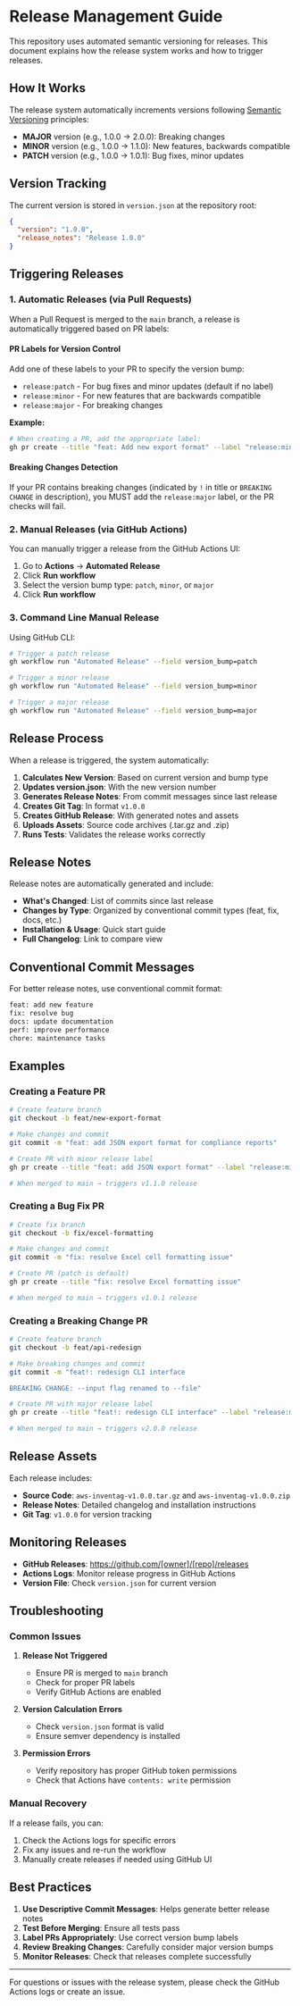# Release Management Guide

This repository uses automated semantic versioning for releases. This document explains how the release system works and how to trigger releases.

## How It Works

The release system automatically increments versions following [Semantic Versioning](https://semver.org/) principles:
- **MAJOR** version (e.g., 1.0.0 → 2.0.0): Breaking changes
- **MINOR** version (e.g., 1.0.0 → 1.1.0): New features, backwards compatible
- **PATCH** version (e.g., 1.0.0 → 1.0.1): Bug fixes, minor updates

## Version Tracking

The current version is stored in `version.json` at the repository root:
```json
{
  "version": "1.0.0",
  "release_notes": "Release 1.0.0"
}
```

## Triggering Releases

### 1. Automatic Releases (via Pull Requests)

When a Pull Request is merged to the `main` branch, a release is automatically triggered based on PR labels:

#### PR Labels for Version Control
Add one of these labels to your PR to specify the version bump:

- `release:patch` - For bug fixes and minor updates (default if no label)
- `release:minor` - For new features that are backwards compatible  
- `release:major` - For breaking changes

**Example:**
```bash
# When creating a PR, add the appropriate label:
gh pr create --title "feat: Add new export format" --label "release:minor"
```

#### Breaking Changes Detection
If your PR contains breaking changes (indicated by `!` in title or `BREAKING CHANGE` in description), you MUST add the `release:major` label, or the PR checks will fail.

### 2. Manual Releases (via GitHub Actions)

You can manually trigger a release from the GitHub Actions UI:

1. Go to **Actions** → **Automated Release** 
2. Click **Run workflow**
3. Select the version bump type: `patch`, `minor`, or `major`
4. Click **Run workflow**

### 3. Command Line Manual Release

Using GitHub CLI:
```bash
# Trigger a patch release
gh workflow run "Automated Release" --field version_bump=patch

# Trigger a minor release  
gh workflow run "Automated Release" --field version_bump=minor

# Trigger a major release
gh workflow run "Automated Release" --field version_bump=major
```

## Release Process

When a release is triggered, the system automatically:

1. **Calculates New Version**: Based on current version and bump type
2. **Updates version.json**: With the new version number
3. **Generates Release Notes**: From commit messages since last release
4. **Creates Git Tag**: In format `v1.0.0`
5. **Creates GitHub Release**: With generated notes and assets
6. **Uploads Assets**: Source code archives (.tar.gz and .zip)
7. **Runs Tests**: Validates the release works correctly

## Release Notes

Release notes are automatically generated and include:
- **What's Changed**: List of commits since last release
- **Changes by Type**: Organized by conventional commit types (feat, fix, docs, etc.)
- **Installation & Usage**: Quick start guide
- **Full Changelog**: Link to compare view

## Conventional Commit Messages

For better release notes, use conventional commit format:
```bash
feat: add new feature
fix: resolve bug
docs: update documentation  
perf: improve performance
chore: maintenance tasks
```

## Examples

### Creating a Feature PR
```bash
# Create feature branch
git checkout -b feat/new-export-format

# Make changes and commit
git commit -m "feat: add JSON export format for compliance reports"

# Create PR with minor release label
gh pr create --title "feat: add JSON export format" --label "release:minor"

# When merged to main → triggers v1.1.0 release
```

### Creating a Bug Fix PR
```bash
# Create fix branch  
git checkout -b fix/excel-formatting

# Make changes and commit
git commit -m "fix: resolve Excel cell formatting issue"

# Create PR (patch is default)
gh pr create --title "fix: resolve Excel formatting issue"

# When merged to main → triggers v1.0.1 release
```

### Creating a Breaking Change PR
```bash
# Create feature branch
git checkout -b feat/api-redesign

# Make breaking changes and commit
git commit -m "feat!: redesign CLI interface

BREAKING CHANGE: --input flag renamed to --file"

# Create PR with major release label
gh pr create --title "feat!: redesign CLI interface" --label "release:major"

# When merged to main → triggers v2.0.0 release
```

## Release Assets

Each release includes:
- **Source Code**: `aws-inventag-v1.0.0.tar.gz` and `aws-inventag-v1.0.0.zip`
- **Release Notes**: Detailed changelog and installation instructions
- **Git Tag**: `v1.0.0` for version tracking

## Monitoring Releases

- **GitHub Releases**: https://github.com/[owner]/[repo]/releases
- **Actions Logs**: Monitor release progress in GitHub Actions
- **Version File**: Check `version.json` for current version

## Troubleshooting

### Common Issues

1. **Release Not Triggered**
   - Ensure PR is merged to `main` branch
   - Check for proper PR labels
   - Verify GitHub Actions are enabled

2. **Version Calculation Errors**
   - Check `version.json` format is valid
   - Ensure semver dependency is installed

3. **Permission Errors**
   - Verify repository has proper GitHub token permissions
   - Check that Actions have `contents: write` permission

### Manual Recovery

If a release fails, you can:
1. Check the Actions logs for specific errors
2. Fix any issues and re-run the workflow
3. Manually create releases if needed using GitHub UI

## Best Practices

1. **Use Descriptive Commit Messages**: Helps generate better release notes
2. **Test Before Merging**: Ensure all tests pass
3. **Label PRs Appropriately**: Use correct version bump labels
4. **Review Breaking Changes**: Carefully consider major version bumps
5. **Monitor Releases**: Check that releases complete successfully

---

For questions or issues with the release system, please check the GitHub Actions logs or create an issue.